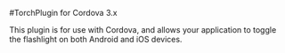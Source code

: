 #TorchPlugin for Cordova 3.x

This plugin is for use with Cordova, and allows your application to toggle the flashlight on both Android and iOS devices.

